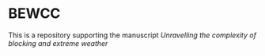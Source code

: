 # BEWCC
This is a repository supporting the manuscript *Unravelling the complexity of blocking and extreme weather*
